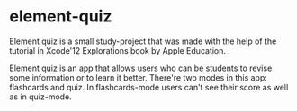# element-quiz
Element quiz is a small study-project that was made with the help of the tutorial in Xcode'12 Explorations book by Apple Education. 

Element quiz is an app that allows users who can be students to revise some information or to learn it better. There're two modes in this app: flashcards and quiz. In flashcards-mode users can't see their score as well as in quiz-mode. 

